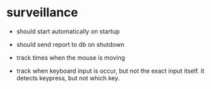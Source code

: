 # surveillance

-   should start automatically on startup

-   should send report to db on shutdown

-   track times when the mouse is moving

-   track when keyboard input is occur, but not the exact input itself. it detects keypress, but not which key.
